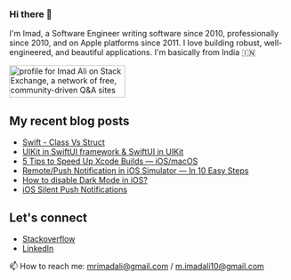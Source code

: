 ### Hi there 👋

I'm Imad, a Software Engineer writing software since 2010, professionally since 2010, and on Apple platforms since 2011. I love building robust, well-engineered, and beautiful applications. I'm basically from India 🇮🇳



<a href="https://stackexchange.com/users/1012877"><img src="https://stackexchange.com/users/flair/1012877.png" width="208" height="58" alt="profile for Imad Ali on Stack Exchange, a network of free, community-driven Q&amp;A sites" title="profile for Imad Ali on Stack Exchange, a network of free, community-driven Q&amp;A sites"></a>

## My recent blog posts

- [Swift - Class Vs Struct](https://imad-ali.medium.com/swift-classes-vs-struct-3687bc4df969)
- [UIKit in SwiftUI framework & SwiftUI in UIKit](https://imad-ali.medium.com/uikit-in-swiftui-framework-swiftui-in-uikit-cc8ab8f2f1f4)
- [5 Tips to Speed Up Xcode Builds — iOS/macOS](https://imad-ali.medium.com/5-tips-to-speed-up-xcode-builds-ios-macos-8aafa5a0838c)
- [Remote/Push Notification in iOS Simulator — In 10 Easy Steps](https://imad-ali.medium.com/remote-notification-in-ios-simulator-xcode-11-4-or-later-ios-13-4-or-later-8e5a77881ef0)
- [How to disable Dark Mode in iOS?](https://imad-ali.medium.com/how-to-disable-dark-mode-in-ios-5f959955a037)
- [iOS Silent Push Notifications](https://imad-ali.medium.com/ios-silent-push-notifications-84009d57794c)

## Let's connect

- [Stackoverflow](https://stackoverflow.com/users/1025063/imad-ali)
- [LinkedIn](https://www.linkedin.com/in/imad-ali/)


📫 How to reach me: mrimadali@gmail.com / m.imadali10@gmail.com
